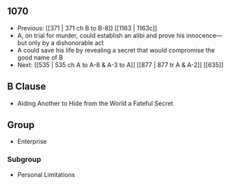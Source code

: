 ## 1070
- Previous: [[371 | 371 ch B to B-8]] [[1163 | 1163c]] 
- A, on trial for murder, could establish an alibi and prove his innocence—but only by a dishonorable act
- A could save his life by revealing a secret that would compromise the good name of B
- Next: [[535 | 535 ch A to A-8 &amp; A-3 to A]] [[877 | 877 tr A &amp; A-2]] [[635]] 

## B Clause
- Aiding Another to Hide from the World a Fateful Secret

## Group
- Enterprise

### Subgroup
- Personal Limitations

